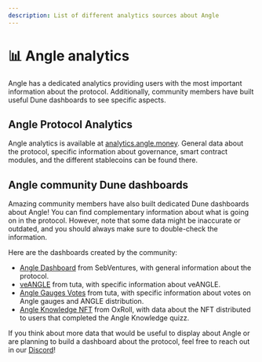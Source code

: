 ```yaml
---
description: List of different analytics sources about Angle
---
```


# 📊 Angle analytics 

Angle has a dedicated analytics providing users with the most important information about the protocol. Additionally, community members have built useful Dune dashboards to see specific aspects. 

## Angle Protocol Analytics

Angle analytics is available at [analytics.angle.money](https://analytics.angle.money/). General data about the protocol, specific information about governance, smart contract modules, and the different stablecoins can be found there. 

## Angle community Dune dashboards

Amazing community members have also built dedicated Dune dashboards about Angle! You can find complementary information about what is going on in the protocol. However, note that some data might be inaccurate or outdated, and you should always make sure to double-check the information. 

Here are the dashboards created by the community: 
- [Angle Dashboard](https://dune.com/SebVentures/Angle-Dashboard) from SebVentures, with general information about the protocol. 
- [veANGLE](https://dune.com/tuta/veANGLE-data) from tuta, with specific information about veANGLE. 
- [Angle Gauges Votes](https://dune.com/tuta/Angle-Gauges-Votes) from tuta, with specific information about votes on Angle gauges and ANGLE distribution. 
- [Angle Knowledge NFT](https://dune.com/0xroll/Angle-Protocol-Knowledge-NFT) from OxRoll, with data about the NFT distributed to users that completed the Angle Knowledge quizz. 


If you think about more data that would be useful to display about Angle or are planning to build a dashboard about the protocol, feel free to reach out in our [Discord](https://discord.gg/bwHQTMsf)! 